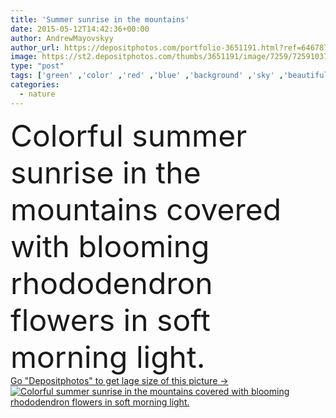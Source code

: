 ```yaml
---
title: 'Summer sunrise in the mountains'
date: 2015-05-12T14:42:36+00:00
author: AndrewMayovskyy
author_url: https://depositphotos.com/portfolio-3651191.html?ref=64678756
image: https://st2.depositphotos.com/thumbs/3651191/image/7259/72591037/api_thumb_450.jpg?forcejpeg=true
type: "post"
tags: ['green' ,'color' ,'red' ,'blue' ,'background' ,'sky' ,'beautiful' ,'bright' ,'season' ,'travel' ,'summer' ,'grass' ,'beauty' ,'meadow' ,'sun' ,'nature' ,'spring' ,'outdoor' ,'environment' ,'plant' ,'sunshine' ,'sunny' ,'blossom' ,'flora' ,'floral' ,'flowers' ,'light' ,'natural' ,'botany' ,'cloud' ,'mountain' ,'retro' ,'vintage' ,'sunrise' ,'landscape' ,'sunset' ,'idyllic' ,'tranquil' ,'pink' ,'scenery' ,'cover' ,'scenic' ,'journey' ,'outside' ,'land' ,'trip' ,'summit' ,'rhododendron' ,'valley' ,'cumulus' ]
categories: 
  - nature
---
```

<div aling="center">
            <font size="60"> Colorful summer sunrise in the mountains covered with blooming rhododendron flowers in soft morning light.</font>   
</div>
<div>
    <a href='https://st2.depositphotos.com/thumbs/3651191/image/7259/72591037/api_thumb_450.jpg?forcejpeg=true?ref=64678756' target=_blank > Go "Depositphotos" to get lage size of this picture ->
        <img href='https://st2.depositphotos.com/thumbs/3651191/image/7259/72591037/api_thumb_450.jpg?forcejpeg=true?ref=64678756' src='https://st2.depositphotos.com/3651191/7259/i/950/depositphotos_72591037-stock-photo-summer-sunrise-in-the-mountains.jpg?forcejpeg=true' alt='Colorful summer sunrise in the mountains covered with blooming rhododendron flowers in soft morning light.' >
    </a>
</div>
